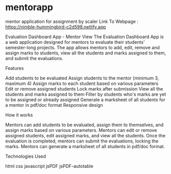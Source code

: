 # mentorapp
mentor application for assignment by scaler
Link To Webpage : https://nimble-hummingbird-c2d598.netlify.app

Evaluation Dashboard App - Mentor View
The Evaluation Dashboard App is a web application designed for mentors to evaluate their students' semester-long projects. The app allows mentors to add, edit, remove and assign marks to students, view all the students and marks assigned to them, and submit the evaluations.

Features

Add students to be evaluated
Assign students to the mentor (minimum 3, maximum 4)
Assign marks to each student based on various parameters
Edit or remove assigned students
Lock marks after submission
View all the students and marks assigned to them
Filter by students who's marks are yet to be assigned or already assigned
Generate a marksheet of all students for a mentor in pdf/doc format
Responsive design


How it works

Mentors can add students to be evaluated, assign them to themselves, and assign marks based on various parameters.
Mentors can edit or remove assigned students, edit assigned marks, and view all the students.
Once the evaluation is completed, mentors can submit the evaluations, locking the marks.
Mentors can generate a marksheet of all students in pdf/doc format.



Technologies Used

html
css
javascript
jsPDF
jsPDF-autotable


